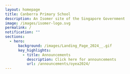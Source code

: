 ```yaml
---
layout: homepage
title: Canberra Primary School
description: An Isomer site of the Singapore Government
image: /images/isomer-logo.svg
permalink: /
notification: ""
sections:
  - hero:
      background: /images/Landing_Page_2024__.gif
      key_highlights:
        - title: Announcements
          description: Click here for announcements
          url: /announcements/oyea2024/
---
```

